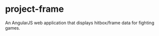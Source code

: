 project-frame
===========

An AngularJS web application that displays hitbox/frame data for fighting games.
